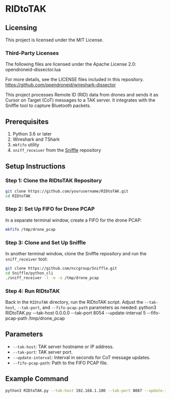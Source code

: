 # RIDtoTAK

## Licensing

This project is licensed under the MIT License.

### Third-Party Licenses

The following files are licensed under the Apache License 2.0:
opendroneid-dissector.lua

For more details, see the LICENSE files included in this repository.
https://github.com/opendroneid/wireshark-dissector

This project processes Remote ID (RID) data from drones and sends it as Cursor on Target (CoT) messages to a TAK server. It integrates with the Sniffle tool to capture Bluetooth packets.

## Prerequisites

1. Python 3.6 or later
2. Wireshark and TShark
3. `mkfifo` utility
4. `sniff_receiver` from the [Sniffle](https://github.com/nccgroup/Sniffle) repository

## Setup Instructions

### Step 1: Clone the RIDtoTAK Repository
```bash
git clone https://github.com/yourusername/RIDtoTAK.git
cd RIDtoTAK
```


### Step 2: Set Up FIFO for Drone PCAP

In a separate terminal window, create a FIFO for the drone PCAP:
```bash
mkfifo /tmp/drone_pcap
```


### Step 3: Clone and Set Up Sniffle

In another terminal window, clone the Sniffle repository and run the `sniff_receiver` tool:
```bash
git clone https://github.com/nccgroup/Sniffle.git
cd Sniffle/python_cli
./sniff_receiver -l -e -o /tmp/drone_pcap
```

### Step 4: Run RIDtoTAK

Back in the `RIDtoTAK` directory, run the RIDtoTAK script. Adjust the `--tak-host`, `--tak-port`, and `--fifo-pcap-path` parameters as needed:
python3 RIDtoTAK.py --tak-host 0.0.0.0 --tak-port 8054 --update-interval 5 --fifo-pcap-path /tmp/drone_pcap

## Parameters

- `--tak-host`: TAK server hostname or IP address.
- `--tak-port`: TAK server port.
- `--update-interval`: Interval in seconds for CoT message updates.
- `--fifo-pcap-path`: Path to the FIFO PCAP file.

## Example Command
```bash
python3 RIDtoTAK.py --tak-host 192.168.1.100 --tak-port 8087 --update-interval 10 --fifo-pcap-path /tmp/drone_pcap
```
